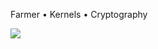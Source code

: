 
Farmer • Kernels • Cryptography

![](https://github-readme-stats.vercel.app/api/top-langs/?username=jim-nnamdi&theme=gray&hide_border=false&include_all_commits=true&count_private=true&layout=compact)